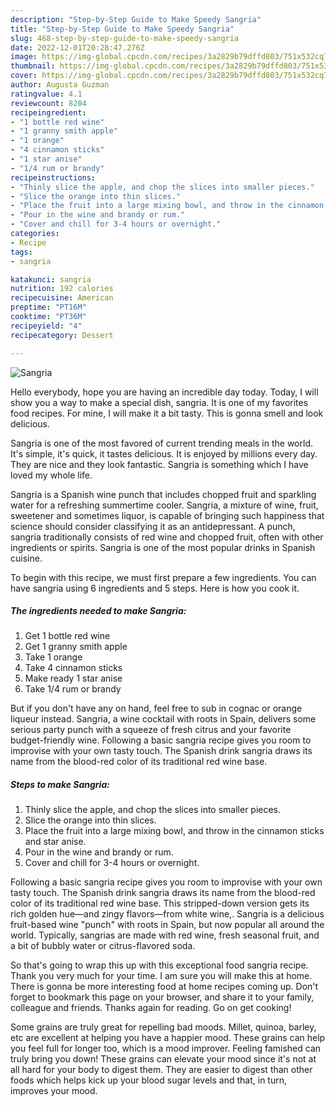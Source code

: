 ```yaml
---
description: "Step-by-Step Guide to Make Speedy Sangria"
title: "Step-by-Step Guide to Make Speedy Sangria"
slug: 468-step-by-step-guide-to-make-speedy-sangria
date: 2022-12-01T20:28:47.276Z
image: https://img-global.cpcdn.com/recipes/3a2829b79dffd803/751x532cq70/sangria-recipe-main-photo.jpg
thumbnail: https://img-global.cpcdn.com/recipes/3a2829b79dffd803/751x532cq70/sangria-recipe-main-photo.jpg
cover: https://img-global.cpcdn.com/recipes/3a2829b79dffd803/751x532cq70/sangria-recipe-main-photo.jpg
author: Augusta Guzman
ratingvalue: 4.1
reviewcount: 8204
recipeingredient:
- "1 bottle red wine"
- "1 granny smith apple"
- "1 orange"
- "4 cinnamon sticks"
- "1 star anise"
- "1/4 rum or brandy"
recipeinstructions:
- "Thinly slice the apple, and chop the slices into smaller pieces."
- "Slice the orange into thin slices."
- "Place the fruit into a large mixing bowl, and throw in the cinnamon sticks and star anise."
- "Pour in the wine and brandy or rum."
- "Cover and chill for 3-4 hours or overnight."
categories:
- Recipe
tags:
- sangria

katakunci: sangria 
nutrition: 192 calories
recipecuisine: American
preptime: "PT16M"
cooktime: "PT36M"
recipeyield: "4"
recipecategory: Dessert

---
```



![Sangria](https://img-global.cpcdn.com/recipes/3a2829b79dffd803/751x532cq70/sangria-recipe-main-photo.jpg)

Hello everybody, hope you are having an incredible day today. Today, I will show you a way to make a special dish, sangria. It is one of my favorites food recipes. For mine, I will make it a bit tasty. This is gonna smell and look delicious.

Sangria is one of the most favored of current trending meals in the world. It's simple, it's quick, it tastes delicious. It is enjoyed by millions every day. They are nice and they look fantastic. Sangria is something which I have loved my whole life.

Sangria is a Spanish wine punch that includes chopped fruit and sparkling water for a refreshing summertime cooler. Sangria, a mixture of wine, fruit, sweetener and sometimes liquor, is capable of bringing such happiness that science should consider classifying it as an antidepressant. A punch, sangria traditionally consists of red wine and chopped fruit, often with other ingredients or spirits. Sangria is one of the most popular drinks in Spanish cuisine.


To begin with this recipe, we must first prepare a few ingredients. You can have sangria using 6 ingredients and 5 steps. Here is how you cook it.

<!--inarticleads1-->

##### The ingredients needed to make Sangria:

1. Get 1 bottle red wine
1. Get 1 granny smith apple
1. Take 1 orange
1. Take 4 cinnamon sticks
1. Make ready 1 star anise
1. Take 1/4 rum or brandy


But if you don&#39;t have any on hand, feel free to sub in cognac or orange liqueur instead. Sangria, a wine cocktail with roots in Spain, delivers some serious party punch with a squeeze of fresh citrus and your favorite budget-friendly wine. Following a basic sangria recipe gives you room to improvise with your own tasty touch. The Spanish drink sangria draws its name from the blood-red color of its traditional red wine base. 

<!--inarticleads2-->

##### Steps to make Sangria:

1. Thinly slice the apple, and chop the slices into smaller pieces.
1. Slice the orange into thin slices.
1. Place the fruit into a large mixing bowl, and throw in the cinnamon sticks and star anise.
1. Pour in the wine and brandy or rum.
1. Cover and chill for 3-4 hours or overnight.


Following a basic sangria recipe gives you room to improvise with your own tasty touch. The Spanish drink sangria draws its name from the blood-red color of its traditional red wine base. This stripped-down version gets its rich golden hue—and zingy flavors—from white wine,. Sangria is a delicious fruit-based wine &#34;punch&#34; with roots in Spain, but now popular all around the world. Typically, sangrias are made with red wine, fresh seasonal fruit, and a bit of bubbly water or citrus-flavored soda. 

So that's going to wrap this up with this exceptional food sangria recipe. Thank you very much for your time. I am sure you will make this at home. There is gonna be more interesting food at home recipes coming up. Don't forget to bookmark this page on your browser, and share it to your family, colleague and friends. Thanks again for reading. Go on get cooking!

Some grains are truly great for repelling bad moods. Millet, quinoa, barley, etc are excellent at helping you have a happier mood. These grains can help you feel full for longer too, which is a mood improver. Feeling famished can truly bring you down! These grains can elevate your mood since it's not at all hard for your body to digest them. They are easier to digest than other foods which helps kick up your blood sugar levels and that, in turn, improves your mood.
